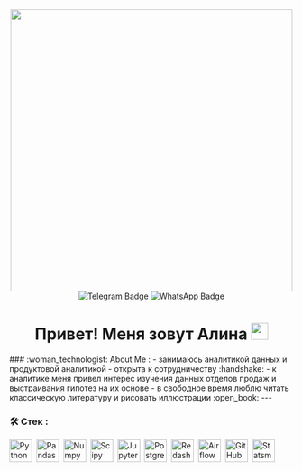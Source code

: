 <div id="header" align="center">
  <img src="https://user-images.githubusercontent.com/74038190/212750155-3ceddfbd-19d3-40a3-87af-8d329c8323c4.gif" width="500"/>
</div>

<div id="badges" align="center">
  <a href="https://t.me/Garnetmoon">
    <img src="https://img.shields.io/badge/Telegram-blue?logo=Telegram&logoColor=white&style=for-the-badge" alt="Telegram Badge"/>
  </a>
  <a href="https://wa.me/79107572752">
    <img src="https://img.shields.io/badge/WhatsApp-green?logo=WhatsApp&logoColor=white&style=for-the-badge" alt="WhatsApp Badge"/>
  </a>
</div>

<h1 align="center">
  Привет! Меня зовут Алина 
  <img src="https://media.giphy.com/media/hvRJCLFzcasrR4ia7z/giphy.gif" width="30px" alt="wave"/>
</h1>
### :woman_technologist: About Me :
- занимаюсь аналитикой данных и продуктовой аналитикой
- открыта к сотрудничеству :handshake:
- к аналитике меня привел интерес изучения данных отделов продаж и выстраивания гипотез на их основе
- в свободное время люблю читать классическую литературу и рисовать иллюстрации :open_book:
---

### :hammer_and_wrench: Стек :
<div>
  <img src="https://img.shields.io/badge/python-white?logo=python&style=for-the-badge" title="Python" alt="Python" height="40"/>&nbsp;
  <img src="https://img.shields.io/badge/pandas-white?logo=pandas&logoColor=blue&style=for-the-badge" title="Pandas" alt="Pandas" height="40"/>&nbsp;
  <img src="https://img.shields.io/badge/numpy-white?logo=numpy&logoColor=blue&style=for-the-badge" title="Numpy" alt="Numpy" height="40"/>&nbsp;
  <img src="https://img.shields.io/badge/Scipy-white?logo=Scipy&logoColor=black&style=for-the-badge" title="Scipy" alt="Scipy" height="40"/>&nbsp;
  <img src="https://img.shields.io/badge/Jupyter_notebook-white?logo=Jupyter&style=for-the-badge" title="Jupyter" alt="Jupyter" height="40"/>&nbsp;
  <img src="https://img.shields.io/badge/PostgreSQL-white?logo=PostgreSQL&s&style=for-the-badge" title="PostgreSQL" alt="PostgreSQL" height="40"/>&nbsp;
  <img src="https://img.shields.io/badge/redash-white?logo=redash&logoColor=black&style=for-the-badge" title="Redash" alt="Redash" height="40"/>&nbsp;
  <img src="https://img.shields.io/badge/Tableau-white?logo=Tableau&s&logoColor=yellow&style=for-the-badge" title="Airflow" alt="Airflow" height="40"/>&nbsp;
  <img src="https://img.shields.io/badge/github-white?logo=github&logoColor=black&style=for-the-badge" title="GitHub" alt="GitHub" height="40"/>&nbsp;
  <img src="https://img.shields.io/badge/statsmodels-white?logo=statsmodels&logoColor=black&style=for-the-badge" title="Statsmodels" alt="Statsmodels" height="40"/>&nbsp; 
</div>
